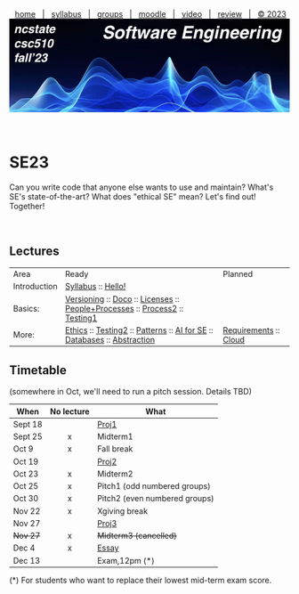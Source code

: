 <a name=top><p>&nbsp;
<p align=center>
&nbsp;<a href="/README.md#top">home</a> &nbsp; | &nbsp;
<a href="/docs/syllabus.md#top">syllabus</a> &nbsp; | &nbsp;
<a href="https://docs.google.com/spreadsheets/d/1sdIwdLxZ551NChuj5Pm9FCdRRhxVdVVIPgDpNg5ZFVY/edit#gid=0">groups</a> &nbsp; | &nbsp;
<a href="https://moodle-courses2324.wolfware.ncsu.edu/course/view.php?id=4575">moodle</a> &nbsp; | &nbsp;
<a href="https://ncsu.hosted.panopto.com/Panopto/Pages/Sessions/List.aspx?folderID=d992e131-df71-4368-940d-b064012a875c">video</a> &nbsp; | &nbsp;
<a href="/docs/review.md">review</a> &nbsp; | &nbsp;
<a href="/LICENSE.md#top">&copy; 2023</a><br>
<a href="/README.md#top"><img   width=900 src="/docs/img/banner.png"></a></p><br clear=all>




# SE23
Can you write code that anyone else wants to use and maintain?
What's SE's state-of-the-art?
What does "ethical SE" mean?
Let's find out! Together!

<br clear=all>

## Lectures

<table>
<tr><td>Area<td>Ready<td>Planned </tr>
<tr>
<td>
Introduction <td> 
<a href="/docs/syllabus.md">Syllabus</a> 
:: <a href="/docs/hello.md">Hello!</a> 
<td>
</tr>

<tr><td>
Basics: <td> 
<a href="/docs/goodrepo.md">Versioning</a> 
::    <a href="/docs/doc.md">Doco</a> 
::   <a href="/docs/licenses.md">Licenses</a> 
::  <a href="/docs/people.md">People+Processes</a> 
::  <a href="/docs/process2.md">Process2</a>
::  <a href="/docs/testing1.md">Testing1</a>
<td>
</tr>
<tr>
<td>
More: <td>
    <a href="/docs/ethics.md">Ethics</a>
::  <a href="/docs/testing2.md">Testing2</a>
::  <a href="/docs/patterns.md">Patterns</a>
::  <a href="/docs/ai4se.pdf">AI for SE</a>
::  <a href="/docs/db.md">Databases</a>
::    <a href="/docs/abstract.md">Abstraction</a>
<td>
   <a href="/docs/require.md">Requirements</a>
::    <a href="/docs/cloud.md">Cloud</a>
</tr>
</table>

## Timetable

(somewhere in Oct, we'll need to run a pitch session. Details TBD)

|When| No lecture| What|
|----|:------:|-----|
Sept 18|  |[Proj1](/docs/project1.md)    
Sept 25|x|  Midterm1   
Oct 9|x|  Fall break   
Oct 19|  |[Proj2](/docs/project2.md)    
Oct 23| x| Midterm2   
Oct  25| x | Pitch1 (odd numbered groups)
Oct 30| x | Pitch2 (even numbered groups)
Nov 22|x |  Xgiving break   
Nov 27|  | [Proj3](/docs/project3.md)
<strike> Nov 27|x|   <strike>Midterm3  (cancelled)
Dec  4 |x|   [Essay](/docs/essay.md)    
Dec 13|  |Exam,12pm (\*)    

(\*) For  students who want to replace
their lowest  mid-term exam score.
 
